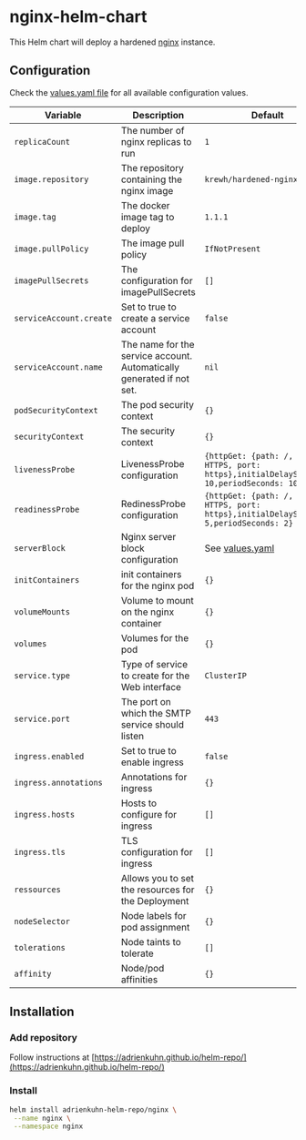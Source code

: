 # nginx-helm-chart

This Helm chart will deploy a hardened [nginx](https://github.com/AdrienKuhn/docker-hardened-nginx) instance.

## Configuration

Check the [values.yaml file](values.yaml) for all available configuration values.

| Variable                  | Description                                                           | Default                                                                                       |
| ------------------------- | --------------------------------------------------------------------- | --------------------------------------------------------------------------------------------- |
| `replicaCount`            | The number of nginx replicas to run                                   | `1`                                                                                           |
| `image.repository`        | The repository containing the nginx image                             | `krewh/hardened-nginx`                                                                        |
| `image.tag`               | The docker image tag to deploy                                        | `1.1.1`                                                                                       |
| `image.pullPolicy`        | The image pull policy                                                 | `IfNotPresent`                                                                                |
| `imagePullSecrets`        | The configuration for imagePullSecrets                                | `[]`                                                                                          |
| `serviceAccount.create`   | Set to true to create a service account                               | `false`                                                                                       |
| `serviceAccount.name`     | The name for the service account. Automatically generated if not set. | `nil`                                                                                         |
| `podSecurityContext`      | The pod security context                                              | `{}`                                                                                          |
| `securityContext`         | The security context                                                  | `{}`                                                                                          |
| `livenessProbe`           | LivenessProbe configuration                                           | `{httpGet: {path: /, scheme: HTTPS, port: https},initialDelaySeconds: 10,periodSeconds: 10}`  |
| `readinessProbe`          | RedinessProbe configuration                                           | `{httpGet: {path: /, scheme: HTTPS, port: https},initialDelaySeconds: 5,periodSeconds: 2}`    |
| `serverBlock`             | Nginx server block configuration                                      | See [values.yaml](values.yaml)                                                                |
| `initContainers`          | init containers for the nginx pod                                     | `{}`                                                                                          |
| `volumeMounts`            | Volume to mount on the nginx container                                | `{}`                                                                                          |
| `volumes`                 | Volumes for the pod                                                   | `{}`                                                                                          |
| `service.type`            | Type of service to create for the Web interface                       | `ClusterIP`                                                                                   |
| `service.port`            | The port on which the SMTP service should listen                      | `443`                                                                                         |
| `ingress.enabled`         | Set to true to enable ingress                                         | `false`                                                                                       |
| `ingress.annotations`     | Annotations for ingress                                               | `{}`                                                                                          |
| `ingress.hosts`           | Hosts to configure for ingress                                        | `[]`                                                                                          |
| `ingress.tls`             | TLS configuration for ingress                                         | `[]`                                                                                          |
| `ressources`              | Allows you to set the resources for the Deployment                    | `{}`                                                                                          |
| `nodeSelector`            | Node labels for pod assignment	                                    | `{}`                                                                                          |
| `tolerations`             | Node taints to tolerate                                               | `[]`                                                                                          |
| `affinity`                | Node/pod affinities                                                   | `{}`                                                                                          |

## Installation

### Add repository

Follow instructions at [https://adrienkuhn.github.io/helm-repo/](https://adrienkuhn.github.io/helm-repo/)

### Install

```bash
helm install adrienkuhn-helm-repo/nginx \
 --name nginx \
 --namespace nginx
```
